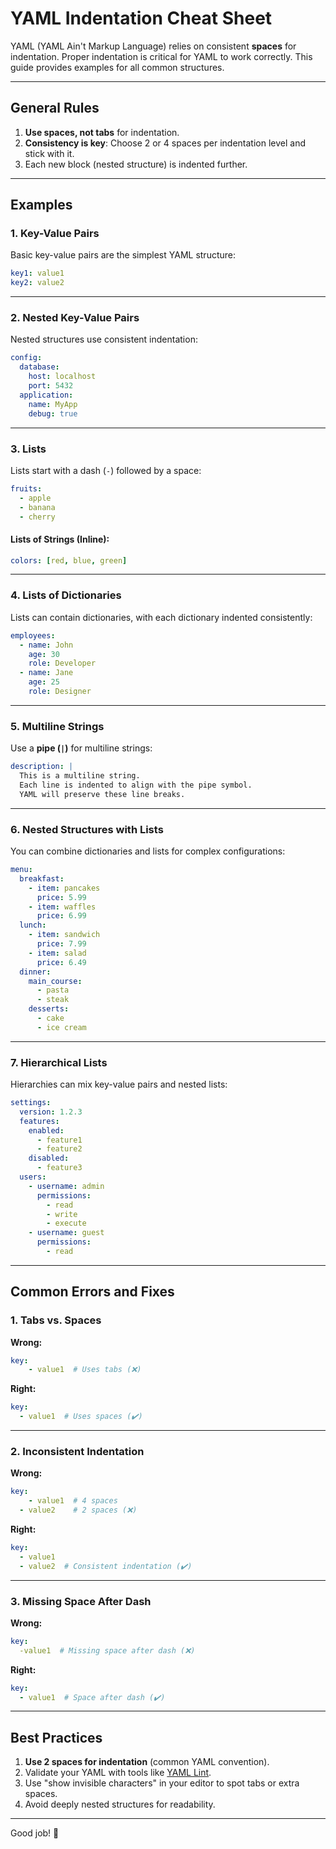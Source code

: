 # YAML Indentation Cheat Sheet

YAML (YAML Ain't Markup Language) relies on consistent **spaces** for indentation. Proper indentation is critical for YAML to work correctly. This guide provides examples for all common structures.

---

## General Rules
1. **Use spaces, not tabs** for indentation.
2. **Consistency is key**: Choose 2 or 4 spaces per indentation level and stick with it.
3. Each new block (nested structure) is indented further.

---

## Examples

### 1. Key-Value Pairs
Basic key-value pairs are the simplest YAML structure:
```yaml
key1: value1
key2: value2
```

---

### 2. Nested Key-Value Pairs
Nested structures use consistent indentation:
```yaml
config:
  database:
    host: localhost
    port: 5432
  application:
    name: MyApp
    debug: true
```

---

### 3. Lists
Lists start with a dash (`-`) followed by a space:
```yaml
fruits:
  - apple
  - banana
  - cherry
```

#### Lists of Strings (Inline):
```yaml
colors: [red, blue, green]
```

---

### 4. Lists of Dictionaries
Lists can contain dictionaries, with each dictionary indented consistently:
```yaml
employees:
  - name: John
    age: 30
    role: Developer
  - name: Jane
    age: 25
    role: Designer
```

---

### 5. Multiline Strings
Use a **pipe (`|`)** for multiline strings:
```yaml
description: |
  This is a multiline string.
  Each line is indented to align with the pipe symbol.
  YAML will preserve these line breaks.
```

---

### 6. Nested Structures with Lists
You can combine dictionaries and lists for complex configurations:
```yaml
menu:
  breakfast:
    - item: pancakes
      price: 5.99
    - item: waffles
      price: 6.99
  lunch:
    - item: sandwich
      price: 7.99
    - item: salad
      price: 6.49
  dinner:
    main_course:
      - pasta
      - steak
    desserts:
      - cake
      - ice cream
```

---

### 7. Hierarchical Lists
Hierarchies can mix key-value pairs and nested lists:
```yaml
settings:
  version: 1.2.3
  features:
    enabled:
      - feature1
      - feature2
    disabled:
      - feature3
  users:
    - username: admin
      permissions:
        - read
        - write
        - execute
    - username: guest
      permissions:
        - read
```

---

## Common Errors and Fixes

### 1. Tabs vs. Spaces
**Wrong:**
```yaml
key:
	- value1  # Uses tabs (❌)
```

**Right:**
```yaml
key:
  - value1  # Uses spaces (✔️)
```

---

### 2. Inconsistent Indentation
**Wrong:**
```yaml
key:
    - value1  # 4 spaces
  - value2    # 2 spaces (❌)
```

**Right:**
```yaml
key:
  - value1
  - value2  # Consistent indentation (✔️)
```

---

### 3. Missing Space After Dash
**Wrong:**
```yaml
key:
  -value1  # Missing space after dash (❌)
```

**Right:**
```yaml
key:
  - value1  # Space after dash (✔️)
```

---

## Best Practices
1. **Use 2 spaces for indentation** (common YAML convention).
2. Validate your YAML with tools like [YAML Lint](https://www.yamllint.com/).
3. Use "show invisible characters" in your editor to spot tabs or extra spaces.
4. Avoid deeply nested structures for readability.

---

Good job! 🦖